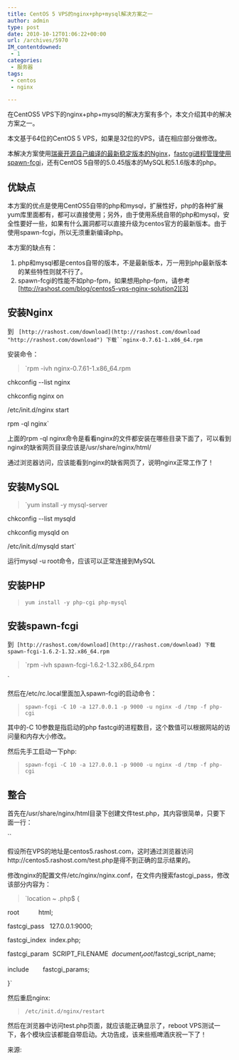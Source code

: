 ```yaml
---
title: CentOS 5 VPS的nginx+php+mysql解决方案之一
author: admin
type: post
date: 2010-10-12T01:06:22+00:00
url: /archives/5970
IM_contentdowned:
 - 1
categories:
 - 服务器
tags:
 - centos
 - nginx

---
```

在CentOS5 VPS下的nginx+php+mysql的解决方案有多个，本文介绍其中的解决方案之一。

本文基于64位的CentOS 5 VPS，如果是32位的VPS，请在相应部分做修改。

本解决方案使用[瑞豪开源自己编译的最新稳定版本的Nginx][1]，[fastcgi进程管理使用spawn-fcgi][2]，还有CentOS 5自带的5.0.45版本的MySQL和5.1.6版本的php。

## 优缺点

本方案的优点是使用CentOS5自带的php和mysql，扩展性好，php的各种扩展yum库里面都有，都可以直接使用；另外，由于使用系统自带的php和mysql，安全性要好一些，如果有什么漏洞都可以直接升级为centos官方的最新版本。由于使用spawn-fcgi，所以无须重新编译php。

本方案的缺点有：

 1. php和mysql都是centos自带的版本，不是最新版本，万一用到php最新版本的某些特性则就不行了。
 2. spawn-fcgi的性能不如php-fpm，如果想用php-fpm，请参考[http://rashost.com/blog/centos5-vps-nginx-solution2][3]

## 安装Nginx

到 ` [http://rashost.com/download](http://rashost.com/download "http://rashost.com/download") 下载``nginx-0.7.61-1.x86_64.rpm`

安装命令：

> `rpm -ivh nginx-0.7.61-1.x86_64.rpm

chkconfig --list nginx

chkconfig nginx on

/etc/init.d/nginx start

rpm -ql nginx`

上面的rpm -ql nginx命令是看看nginx的文件都安装在哪些目录下面了，可以看到nginx的缺省网页目录应该是/usr/share/nginx/html/

通过浏览器访问，应该能看到nginx的缺省网页了，说明nginx正常工作了！

## 安装MySQL

> `yum install -y mysql-server

chkconfig --list mysqld

chkconfig mysqld on

/etc/init.d/mysqld start`

运行mysql -u root命令，应该可以正常连接到MySQL

## 安装PHP

> `yum install -y php-cgi php-mysql`

## 安装spawn-fcgi

到` [http://rashost.com/download](http://rashost.com/download) 下载 spawn-fcgi-1.6.2-1.32.x86_64.rpm`

> `rpm -ivh spawn-fcgi-1.6.2-1.32.x86_64.rpm

`

然后在/etc/rc.local里面加入spawn-fcgi的启动命令：

> `spawn-fcgi -C 10 -a 127.0.0.1 -p 9000 -u nginx -d /tmp -f php-cgi`

其中的-C 10参数是指启动的php fastcgi的进程数目，这个数值可以根据网站的访问量和内存大小修改。

然后先手工启动一下php:

> `spawn-fcgi -C 10 -a 127.0.0.1 -p 9000 -u nginx -d /tmp -f php-cgi`

## 整合

首先在/usr/share/nginx/html目录下创建文件test.php，其内容很简单，只要下面一行：

``

假设所在VPS的地址是centos5.rashost.com，这时通过浏览器访问http://centos5.rashost.com/test.php是得不到正确的显示结果的。

修改nginx的配置文件/etc/nginx/nginx.conf，在文件内搜索fastcgi_pass，修改该部分内容为：

> `location ~ \.php$ {

root           html;

fastcgi_pass   127.0.0.1:9000;

fastcgi_index  index.php;

fastcgi_param  SCRIPT_FILENAME  $document_root/$fastcgi_script_name;

include        fastcgi_params;

}`

然后重启nginx:

> `/etc/init.d/nginx/restart`

然后在浏览器中访问test.php页面，就应该能正确显示了，reboot VPS测试一下，各个模块应该都能自带启动。大功告成，该来些瓶啤酒庆祝一下了！

来源:

 [1]: http://rashost.com/blog/centos5-build-nginx-rpm
 [2]: http://rashost.com/blog/spawn-fcgi-release-from-lighttpd
 [3]: http://rashost.com/blog/centos5-vps-nginx-solution2 "http://rashost.com/blog/centos5-vps-nginx-solution2"